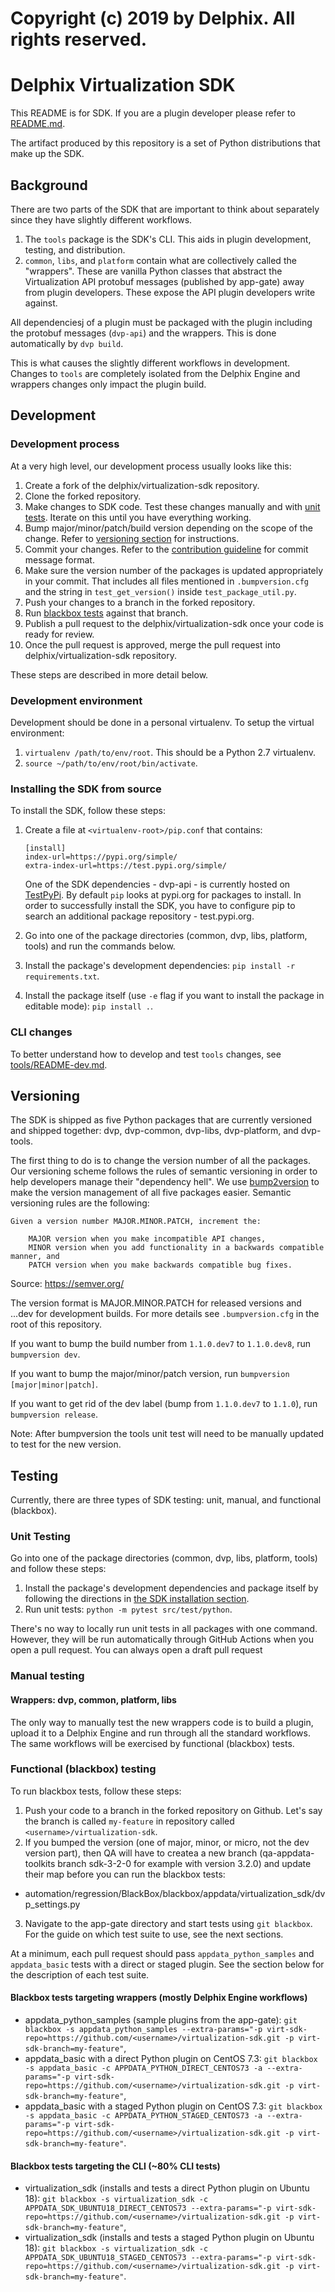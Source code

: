 # Copyright (c) 2019 by Delphix. All rights reserved.

# Delphix Virtualization SDK

This README is for SDK. If you are a plugin developer please refer to [README.md](README.md).

The artifact produced by this repository is a set of Python distributions that make up the SDK.

## Background

There are two parts of the SDK that are important to think about separately since they have slightly different workflows.

1. The `tools` package is the SDK's CLI. This aids in plugin development, testing, and distribution.
2. `common`, `libs`, and `platform` contain what are collectively called the "wrappers". These are vanilla Python classes
that abstract the Virtualization API protobuf messages (published by app-gate) away from plugin developers. These expose
the API plugin developers write against.

All dependenciesj of a plugin must be packaged with the plugin including the protobuf messages (`dvp-api`) and the wrappers.
This is done automatically by `dvp build`.

This is what causes the slightly different workflows in development. Changes to `tools` are completely isolated from the
Delphix Engine and wrappers changes only impact the plugin build.

## Development
 
### Development process

At a very high level, our development process usually looks like this:

1. Create a fork of the delphix/virtualization-sdk repository.
2. Clone the forked repository.
3. Make changes to SDK code. Test these changes manually and with [unit tests](#unit-testing). Iterate on this until you have everything working.
4. Bump major/minor/patch/build version depending on the scope of the change. Refer to [versioning section](#versioning) for instructions.
5. Commit your changes. Refer to the [contribution guideline](https://github.com/delphix/virtualization-sdk/blob/develop/CONTRIBUTING.md#commit-message-format)
 for commit message format. 
6. Make sure the version number of the packages is updated appropriately in your commit. That includes all files mentioned
in `.bumpversion.cfg` and the string in `test_get_version()` inside `test_package_util.py`.
7. Push your changes to a branch in the forked repository.
8. Run [blackbox tests](#functional-blackbox-testing) against that branch.
9. Publish a pull request to the delphix/virtualization-sdk once your code is ready for review.
10. Once the pull request is approved, merge the pull request into delphix/virtualization-sdk repository.

These steps are described in more detail below.

### Development environment
Development should be done in a personal virtualenv. To setup the virtual environment:

1. `virtualenv /path/to/env/root`. This should be a Python 2.7 virtualenv.
2. `source ~/path/to/env/root/bin/activate`.

### Installing the SDK from source
To install the SDK, follow these steps:

1. Create a file at 
    `<virtualenv-root>/pip.conf` that contains:
    
    ```
    [install]
    index-url=https://pypi.org/simple/
    extra-index-url=https://test.pypi.org/simple/
    ```
   
   One of the SDK dependencies - dvp-api - is currently hosted on [TestPyPi](https://test.pypi.org/project/dvp-api/). 
   By default `pip` looks at pypi.org for packages to install. In order to successfully install the SDK, you have to 
   configure pip to search an additional package repository - test.pypi.org.
2. Go into one of the package directories (common, dvp, libs, platform, tools) and run the commands below.
3. Install the package's development dependencies: `pip install -r requirements.txt`.
4. Install the package itself (use `-e` flag if you want to install the package in editable mode): `pip install .`.


### CLI changes

To better understand how to develop and test `tools` changes, see [tools/README-dev.md](https://github.com/delphix/virtualization-sdk/blob/develop/tools/README-dev.md).

## Versioning

The SDK is shipped as five Python packages that are currently versioned and shipped together: dvp, dvp-common, dvp-libs,
dvp-platform, and dvp-tools. 

The first thing to do is to change the version number of all the packages. Our versioning scheme follows the rules of
semantic versioning in order to help developers manage their "dependency hell". We use [bump2version](https://github.com/c4urself/bump2version)
to make the version management of all five packages easier. Semantic versioning rules are the following:

```
Given a version number MAJOR.MINOR.PATCH, increment the:

    MAJOR version when you make incompatible API changes,
    MINOR version when you add functionality in a backwards compatible manner, and
    PATCH version when you make backwards compatible bug fixes.
```
Source: https://semver.org/

The version format is MAJOR.MINOR.PATCH for released versions and <MAJOR>.<MINOR>.<PATCH>.dev<DEV> for development builds.
For more details see `.bumpversion.cfg` in the root of this repository.

If you want to bump the build number from `1.1.0.dev7` to `1.1.0.dev8`, run `bumpversion dev`.

If you want to bump the major/minor/patch version, run `bumpversion [major|minor|patch]`.

If you want to get rid of the dev label (bump from `1.1.0.dev7` to `1.1.0`), run `bumpversion release`.

Note: After bumpversion the tools unit test will need to be manually updated to test for the new version.

## Testing

Currently, there are three types of SDK testing: unit, manual, and functional (blackbox).

### Unit Testing

Go into one of the package directories (common, dvp, libs, platform, tools) and follow these steps:

1. Install the package's development dependencies and package itself by following the directions in [the SDK installation section](#installing-the-sdk-from-source).
2. Run unit tests: `python -m pytest src/test/python`.

There's no way to locally run unit tests in all packages with one command. However, they will be run automatically
through GitHub Actions when you open a pull request. You can always open a draft pull request 

### Manual testing

#### Wrappers: dvp, common, platform, libs
The only way to manually test the new wrappers code is to build a plugin, upload it to a Delphix Engine and run through
all the standard workflows. The same workflows will be exercised by functional (blackbox) tests.

### Functional (blackbox) testing
To run blackbox tests, follow these steps: 
1. Push your code to a branch in the forked repository on Github. Let's say the branch is called `my-feature` in repository called `<username>/virtualization-sdk`.
2. If you bumped the version (one of major, minor, or micro, not the dev version part), then QA will have to createa a new branch (qa-appdata-toolkits branch sdk-3-2-0 for example with version 3.2.0) and update their map before you can run the blackbox tests:
* automation/regression/BlackBox/blackbox/appdata/virtualization_sdk/dvp_settings.py
3. Navigate to the app-gate directory and start tests using `git blackbox`. For the guide on which test suite to use,
see the next sections.

At a minimum, each pull request should pass `appdata_python_samples` and `appdata_basic` tests with a direct or staged plugin.
See the section below for the description of each test suite.

#### Blackbox tests targeting wrappers (mostly Delphix Engine workflows)
* appdata_python_samples (sample plugins from the app-gate):
`git blackbox -s appdata_python_samples --extra-params="-p virt-sdk-repo=https://github.com/<username>/virtualization-sdk.git -p virt-sdk-branch=my-feature"`,
* appdata_basic with a direct Python plugin on CentOS 7.3: `git blackbox -s appdata_basic -c APPDATA_PYTHON_DIRECT_CENTOS73 -a --extra-params="-p virt-sdk-repo=https://github.com/<username>/virtualization-sdk.git -p virt-sdk-branch=my-feature"`,
* appdata_basic with a staged Python plugin on CentOS 7.3: `git blackbox -s appdata_basic -c APPDATA_PYTHON_STAGED_CENTOS73 -a --extra-params="-p virt-sdk-repo=https://github.com/<username>/virtualization-sdk.git -p virt-sdk-branch=my-feature"`.

#### Blackbox tests targeting the CLI (~80% CLI tests)
* virtualization_sdk (installs and tests a direct Python plugin on Ubuntu 18): 
`git blackbox -s virtualization_sdk -c APPDATA_SDK_UBUNTU18_DIRECT_CENTOS73 --extra-params="-p virt-sdk-repo=https://github.com/<username>/virtualization-sdk.git -p virt-sdk-branch=my-feature"`,
* virtualization_sdk (installs and tests a staged Python plugin on Ubuntu 18): 
`git blackbox -s virtualization_sdk -c APPDATA_SDK_UBUNTU18_STAGED_CENTOS73 --extra-params="-p virt-sdk-repo=https://github.com/<username>/virtualization-sdk.git -p virt-sdk-branch=my-feature"`.
